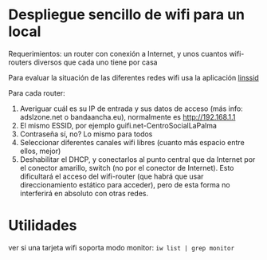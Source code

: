 # Despliegue sencillo de wifi para un local

Requerimientos: un router con conexión a Internet, y unos cuantos wifi-routers diversos que cada uno tiene por casa

Para evaluar la situación de las diferentes redes wifi usa la aplicación [linssid](https://sourceforge.net/projects/linssid/)

Para cada router:

1. Averiguar cuál es su IP de entrada y sus datos de acceso (más info: adslzone.net o bandaancha.eu), normalmente es http://192.168.1.1
2. El mismo ESSID, por ejemplo guifi.net-CentroSocialLaPalma
3. Contraseña sí, no? Lo mismo para todos
4. Seleccionar diferentes canales wifi libres (cuanto más espacio entre ellos, mejor)
5. Deshabilitar el DHCP, y conectarlos al punto central que da Internet por el conector amarillo, switch (no por el conector de Internet). Esto dificultará el acceso del wifi-router (que habrá que usar direccionamiento estático para acceder), pero de esta forma no interferirá en absoluto con otras redes.

# Utilidades

ver si una tarjeta wifi soporta modo monitor: `iw list | grep monitor`
